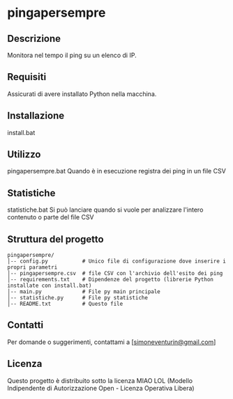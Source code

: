 # pingapersempre

## Descrizione
Monitora nel tempo il ping su un elenco di IP.

## Requisiti
Assicurati di avere installato Python nella macchina.

## Installazione
install.bat

## Utilizzo
pingapersempre.bat
Quando è in esecuzione registra dei ping in un file CSV

## Statistiche
statistiche.bat
Si può lanciare quando si vuole per analizzare l'intero contenuto o parte del file CSV

## Struttura del progetto

```
pingapersempre/
│-- config.py           # Unico file di configurazione dove inserire i propri parametri
│-- pingapersempre.csv  # file CSV con l'archivio dell'esito dei ping
│-- requirements.txt    # Dipendenze del progetto (librerie Python installate con install.bat)
│-- main.py             # File py main principale
│-- statistiche.py      # File py statistiche
│-- README.txt          # Questo file
```

## Contatti
Per domande o suggerimenti, contattami a [simoneventurin@gmail.com]

## Licenza
Questo progetto è distribuito sotto la licenza MIAO LOL
(Modello Indipendente di Autorizzazione Open - Licenza Operativa Libera)

